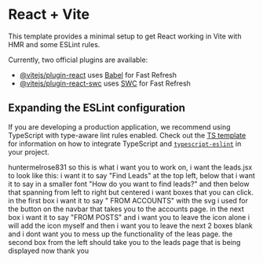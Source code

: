# React + Vite

This template provides a minimal setup to get React working in Vite with HMR and some ESLint rules.

Currently, two official plugins are available:

- [@vitejs/plugin-react](https://github.com/vitejs/vite-plugin-react/blob/main/packages/plugin-react) uses [Babel](https://babeljs.io/) for Fast Refresh
- [@vitejs/plugin-react-swc](https://github.com/vitejs/vite-plugin-react/blob/main/packages/plugin-react-swc) uses [SWC](https://swc.rs/) for Fast Refresh

## Expanding the ESLint configuration

If you are developing a production application, we recommend using TypeScript with type-aware lint rules enabled. Check out the [TS template](https://github.com/vitejs/vite/tree/main/packages/create-vite/template-react-ts) for information on how to integrate TypeScript and [`typescript-eslint`](https://typescript-eslint.io) in your project.

huntermelrose831
so this is what i want you to work on, i want the leads.jsx to look like this: i want it to say "Find Leads" at the top left, below that i want it to say in a smaller font "How do you want to find leads?" and then below that spanning from left to right but centered i want boxes that you can click. in the first box i want it to say " FROM ACCOUNTS" with the svg i used for the button on the navbar that takes you to the accounts page. in the next box i want it to say "FROM POSTS" and i want you to leave the icon alone i will add the icon myself and then i want you to leave the next 2 boxes blank and i dont want you to mess up the functionality of the leas page. the second box from the left should take you to the leads page that is being displayed now thank you
